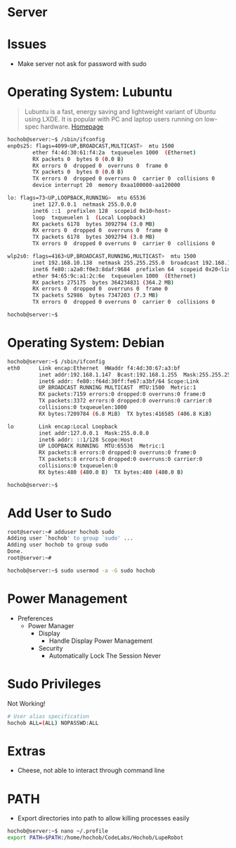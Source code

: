 # Server

# Issues

* Make server not ask for password with sudo

# Operating System: Lubuntu

> Lubuntu is a fast, energy saving and lightweight variant of Ubuntu using LXDE. It is popular with PC and laptop users running on low-spec hardware. [Homepage](http://lubuntu.me/)

```sh
hochob@server:~$ /sbin/ifconfig
enp0s25: flags=4099<UP,BROADCAST,MULTICAST>  mtu 1500
        ether f4:4d:30:61:f4:2a  txqueuelen 1000  (Ethernet)
        RX packets 0  bytes 0 (0.0 B)
        RX errors 0  dropped 0  overruns 0  frame 0
        TX packets 0  bytes 0 (0.0 B)
        TX errors 0  dropped 0 overruns 0  carrier 0  collisions 0
        device interrupt 20  memory 0xaa100000-aa120000  

lo: flags=73<UP,LOOPBACK,RUNNING>  mtu 65536
        inet 127.0.0.1  netmask 255.0.0.0
        inet6 ::1  prefixlen 128  scopeid 0x10<host>
        loop  txqueuelen 1  (Local Loopback)
        RX packets 6178  bytes 3092794 (3.0 MB)
        RX errors 0  dropped 0  overruns 0  frame 0
        TX packets 6178  bytes 3092794 (3.0 MB)
        TX errors 0  dropped 0 overruns 0  carrier 0  collisions 0

wlp2s0: flags=4163<UP,BROADCAST,RUNNING,MULTICAST>  mtu 1500
        inet 192.168.10.138  netmask 255.255.255.0  broadcast 192.168.10.255
        inet6 fe80::a2a0:f0e3:8daf:9684  prefixlen 64  scopeid 0x20<link>
        ether 94:65:9c:a1:2c:6e  txqueuelen 1000  (Ethernet)
        RX packets 275175  bytes 364234831 (364.2 MB)
        RX errors 0  dropped 0  overruns 0  frame 0
        TX packets 52986  bytes 7347203 (7.3 MB)
        TX errors 0  dropped 0 overruns 0  carrier 0  collisions 0

hochob@server:~$
```

# Operating System: Debian

```sh
hochob@server:~$ /sbin/ifconfig
eth0      Link encap:Ethernet  HWaddr f4:4d:30:67:a3:bf  
          inet addr:192.168.1.147  Bcast:192.168.1.255  Mask:255.255.255.0
          inet6 addr: fe80::f64d:30ff:fe67:a3bf/64 Scope:Link
          UP BROADCAST RUNNING MULTICAST  MTU:1500  Metric:1
          RX packets:7159 errors:0 dropped:0 overruns:0 frame:0
          TX packets:3372 errors:0 dropped:0 overruns:0 carrier:0
          collisions:0 txqueuelen:1000 
          RX bytes:7209784 (6.8 MiB)  TX bytes:416585 (406.8 KiB)

lo        Link encap:Local Loopback  
          inet addr:127.0.0.1  Mask:255.0.0.0
          inet6 addr: ::1/128 Scope:Host
          UP LOOPBACK RUNNING  MTU:65536  Metric:1
          RX packets:8 errors:0 dropped:0 overruns:0 frame:0
          TX packets:8 errors:0 dropped:0 overruns:0 carrier:0
          collisions:0 txqueuelen:0 
          RX bytes:480 (480.0 B)  TX bytes:480 (480.0 B)

hochob@server:~$ 
```

# Add User to Sudo

```sh
root@server:~# adduser hochob sudo
Adding user `hochob' to group `sudo' ...
Adding user hochob to group sudo
Done.
root@server:~# 
```

```sh
hochob@server:~$ sudo usermod -a -G sudo hochob
````

# Power Management

* Preferences
  * Power Manager
    * Display
      * Handle Display Power Management
    * Security
      * Automatically Lock The Session Never

# Sudo Privileges

Not Working!

```sh
# User alias specification
hochob ALL=(ALL) NOPASSWD:ALL
```

# Extras

* Cheese, not able to interact through command line

# PATH

* Export directories into path to allow killing processes easily

```sh
hochob@server:~$ nano ~/.profile
export PATH=$PATH:/home/hochob/CodeLabs/Hochob/LupeRobot
```

